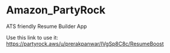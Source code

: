 # Amazon_PartyRock
ATS friendly Resume Builder App

Use this link to use it: https://partyrock.aws/u/prerakpanwar/IVgSp8C8c/ResumeBoost

